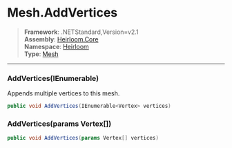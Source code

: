 # Mesh.AddVertices

> **Framework**: .NETStandard,Version=v2.1  
> **Assembly**: [Heirloom.Core][0]  
> **Namespace**: [Heirloom][0]  
> **Type**: [Mesh][1]  

--------------------------------------------------------------------------------

### AddVertices(IEnumerable<Vertex>)

Appends multiple vertices to this mesh.

```cs
public void AddVertices(IEnumerable<Vertex> vertices)
```

### AddVertices(params Vertex[])

```cs
public void AddVertices(params Vertex[] vertices)
```

[0]: ../Heirloom.Core.md
[1]: Heirloom.Mesh.md
